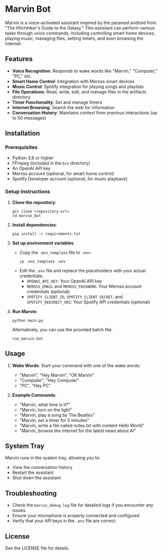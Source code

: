 # Marvin Bot

Marvin is a voice-activated assistant inspired by the paranoid android from "The Hitchhiker's Guide to the Galaxy." This assistant can perform various tasks through voice commands, including controlling smart home devices, playing music, managing files, setting timers, and even browsing the internet.

## Features

- **Voice Recognition**: Responds to wake words like "Marvin," "Computer," "PC," etc.
- **Smart Home Control**: Integration with Meross smart devices
- **Music Control**: Spotify integration for playing songs and playlists
- **File Operations**: Read, write, edit, and manage files in the artifacts directory
- **Timer Functionality**: Set and manage timers
- **Internet Browsing**: Search the web for information
- **Conversation History**: Maintains context from previous interactions (up to 50 messages)

## Installation

### Prerequisites

- Python 3.8 or higher
- FFmpeg (included in the `bin` directory)
- An OpenAI API key
- Meross account (optional, for smart home control)
- Spotify Developer account (optional, for music playback)

### Setup Instructions

1. **Clone the repository**:
   ```
   git clone <repository-url>
   cd marvin_bot
   ```

2. **Install dependencies**:
   ```
   pip install -r requirements.txt
   ```

3. **Set up environment variables**:
   - Copy the `.env_template` file to `.env`:
     ```
     cp .env_template .env
     ```
   - Edit the `.env` file and replace the placeholders with your actual credentials:
     - `OPENAI_API_KEY`: Your OpenAI API key
     - `MEROSS_EMAIL` and `MEROSS_PASSWORD`: Your Meross account credentials (optional)
     - `SPOTIFY_CLIENT_ID`, `SPOTIFY_CLIENT_SECRET`, and `SPOTIFY_REDIRECT_URI`: Your Spotify API credentials (optional)

4. **Run Marvin**:
   ```
   python main.py
   ```
   Alternatively, you can use the provided batch file:
   ```
   run_marvin.bat
   ```

## Usage

1. **Wake Words**: Start your command with one of the wake words:
   - "Marvin", "Hey Marvin", "OK Marvin"
   - "Computer", "Hey Computer"
   - "PC", "Hey PC"

2. **Example Commands**:
   - "Marvin, what time is it?"
   - "Marvin, turn on the light"
   - "Marvin, play a song by The Beatles"
   - "Marvin, set a timer for 5 minutes"
   - "Marvin, write a file called notes.txt with content Hello World"
   - "Marvin, browse the internet for the latest news about AI"

## System Tray

Marvin runs in the system tray, allowing you to:
- View the conversation history
- Restart the assistant
- Shut down the assistant

## Troubleshooting

- Check the `marvin_debug.log` file for detailed logs if you encounter any issues.
- Ensure your microphone is properly connected and configured.
- Verify that your API keys in the `.env` file are correct.

## License

See the LICENSE file for details.
